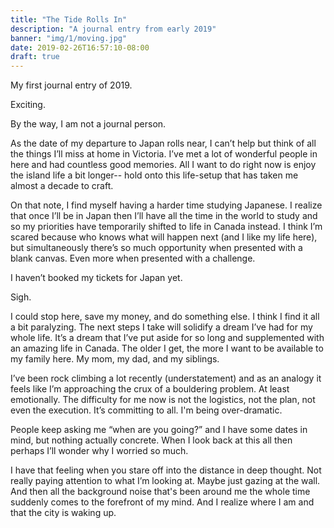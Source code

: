 ```yaml
---
title: "The Tide Rolls In"
description: "A journal entry from early 2019"
banner: "img/1/moving.jpg"
date: 2019-02-26T16:57:10-08:00
draft: true
---
```


My first journal entry of 2019.

Exciting.

By the way, I am not a journal person.

As the date of my departure to Japan rolls near, I can’t help but think of all the things I’ll miss at home in Victoria. I’ve met a lot of wonderful people in here and had countless good memories. All I want to do right now is enjoy the island life a bit longer-- hold onto this life-setup that has taken me almost a decade to craft.

On that note, I find myself having a harder time studying Japanese. I realize that once I’ll be in Japan then I’ll have all the time in the world to study and so my priorities have temporarily shifted to life in Canada instead. I think I’m scared because who knows what will happen next (and I like my life here), but simultaneously there’s so much opportunity when presented with a blank canvas. Even more when presented with a challenge.

I haven’t booked my tickets for Japan yet.

Sigh.

I could stop here, save my money, and do something else. I think I find it all a bit paralyzing. The next steps I take will solidify a dream I’ve had for my whole life. It’s a dream that I’ve put aside for so long and supplemented with an amazing life in Canada. The older I get, the more I want to be available to my family here. My mom, my dad, and my siblings.

I’ve been rock climbing a lot recently (understatement) and as an analogy it feels like I’m approaching the crux of a bouldering problem. At least emotionally. The difficulty for me now is not the logistics, not the plan, not even the execution. It’s committing to all. I'm being over-dramatic.

People keep asking me “when are you going?” and I have some dates in mind, but nothing actually concrete. When I look back at this all then perhaps I’ll wonder why I worried so much.

I have that feeling when you stare off into the distance in deep thought. Not really paying attention to what I’m looking at. Maybe just gazing at the wall. And then all the background noise that's been around me the whole time suddenly comes to the forefront of my mind. And I realize where I am and that the city is waking up.


